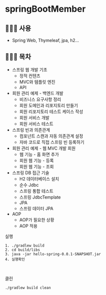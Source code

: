 # springBootMember

## 👩🏻‍💻 사용
- Spring Web, Thymeleaf, jpa, h2...


## 👩🏻‍💻 목차
- 스프링 웹 개발 기초
  - 정적 컨텐츠
  - MVC와 템플릿 엔진
  - API
- 회원 관리 예제 - 백엔드 개발
  - 비즈니스 요구사항 정리
  - 회원 도메인과 리포지토리 만들기 
  - 회원 리포지토리 테스트 케이스 작성 
  - 회원 서비스 개발
  - 회원 서비스 테스트
- 스프링 빈과 의존관계
  - 컴포넌트 스캔과 자동 의존관계 설정 
  - 자바 코드로 직접 스프링 빈 등록하기
- 회원 관리 예제 - 웹 MVC 개발 회원 
  - 웹 기능 - 홈 화면 추가 
  - 회원 웹 기능 - 등록
  - 회원 웹 기능 - 조회
- 스프링 DB 접근 기술
  - H2 데이터베이스 설치 
  - 순수 Jdbc
  - 스프링 통합 테스트  
  - 스프링 JdbcTemplate 
  - JPA
  - 스프링 데이터 JPA
- AOP
  - AOP가 필요한 상황
  - AOP 적용



실행
```
1. ./gradlew build
2. cd build/libs
3. java -jar hello-spring-0.0.1-SNAPSHOT.jar
4. 실행확인
```

&nbsp;

클린
```
./gradlew build clean
```
